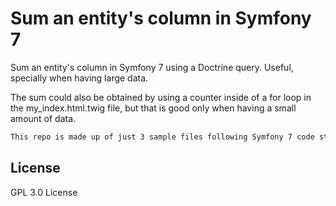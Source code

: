 # Sum an entity's column in Symfony 7
Sum an entity's column in Symfony 7 using a Doctrine query. Useful, specially when having large data.

The sum could also be obtained by using a counter inside of a for loop in the my_index.html.twig file, but that is good only when having a small amount of data.

```sh
This repo is made up of just 3 sample files following Symfony 7 code standards.
```
## License
GPL 3.0 License
